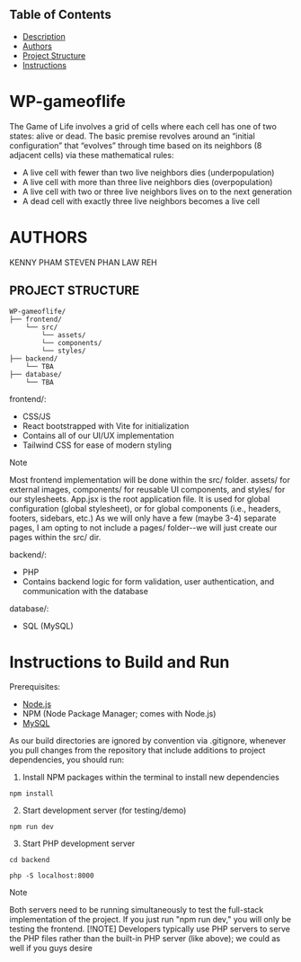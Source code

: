 ## Table of Contents

- [Description](#wp-gameoflife)
- [Authors](#authors)
- [Project Structure](#project-structure)
- [Instructions](#instructions-to-build-and-run)

# WP-gameoflife

The Game of Life involves a grid of cells where each cell has one of two states: alive or dead. The basic premise revolves around an “initial configuration” that “evolves” through time based on its neighbors (8 adjacent cells) via these mathematical rules:

- A live cell with fewer than two live neighbors dies (underpopulation)
- A live cell with more than three live neighbors dies (overpopulation)
- A live cell with two or three live neighbors lives on to the next generation
- A dead cell with exactly three live neighbors becomes a live cell

# AUTHORS

KENNY PHAM
STEVEN PHAN
LAW REH

## PROJECT STRUCTURE

```
WP-gameoflife/
├── frontend/
    └── src/
        └── assets/
        └── components/
        └── styles/
├── backend/
    └── TBA
├── database/
    └── TBA
```

frontend/:

- CSS/JS
- React bootstrapped with Vite for initialization
- Contains all of our UI/UX implementation
- Tailwind CSS for ease of modern styling

> [!NOTE]
> Most frontend implementation will be done within the src/ folder. assets/ for external images, components/ for reusable UI components, and styles/ for our stylesheets.
> App.jsx is the root application file. It is used for global configuration (global stylesheet), or for global components (i.e., headers, footers, sidebars, etc.)
> As we will only have a few (maybe 3-4) separate pages, I am opting to not include a pages/ folder--we will just create our pages within the src/ dir.

backend/:

- PHP
- Contains backend logic for form validation, user authentication, and communication with the database

database/:

- SQL (MySQL)

# Instructions to Build and Run

Prerequisites:

- [Node.js](https://docs.npmjs.com/cli/v11/configuring-npm/install)
- NPM (Node Package Manager; comes with Node.js)
- [MySQL](https://dev.mysql.com/downloads/installer/)

As our build directories are ignored by convention via .gitignore, whenever you pull changes from the repository that include additions to project dependencies, you should run:

1. Install NPM packages within the terminal to install new dependencies

```
npm install
```

2. Start development server (for testing/demo)

```
npm run dev
```

3. Start PHP development server

```
cd backend

php -S localhost:8000
```

> [!NOTE]
> Both servers need to be running simultaneously to test the full-stack implementation of the project. If you just run "npm run dev," you will only be testing the frontend.
> [!NOTE]
> Developers typically use PHP servers to serve the PHP files rather than the built-in PHP server (like above); we could as well if you guys desire
